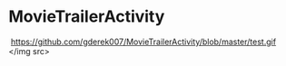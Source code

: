 # MovieTrailerActivity
<img src> https://github.com/gderek007/MovieTrailerActivity/blob/master/test.gif </img src>
